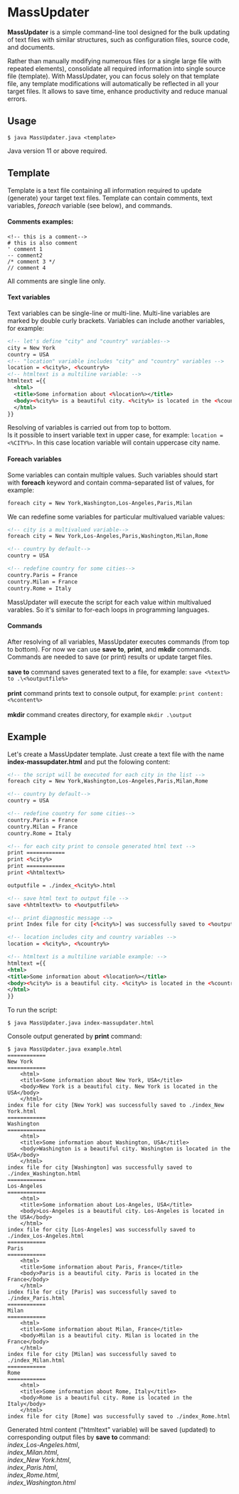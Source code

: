 # MassUpdater

<p><b>MassUpdater</b> is a simple command-line tool designed for the bulk updating of text files with similar structures, such as configuration files, source code, and documents.</P> 
<p>Rather than manually modifying numerous files (or a single large file with repeated elements), consolidate all required information into single source file (template). With MassUpdater, you can focus solely on that template file, any template modifications will automatically be reflected in all your target files. It allows to save time, enhance productivity and reduce manual errors.</p>

## Usage
```console
$ java MassUpdater.java <template>
```
Java version 11 or above required.

## Template

Template is a text file containing all information required to update (generate) your target text files. Template can contain comments, text variables, <i>foreach</i> variable (see below), and commands. 

#### Comments examples: 
```
<!-- this is a comment-->
# this is also comment
' comment 1
-- comment2
/* comment 3 */
// comment 4
```
All comments are single line only.

#### Text variables
Text variables can be single-line or multi-line. Multi-line variables are marked by double curly brackets. Variables can include another variables, for example: 

```xml
<!-- let's define "city" and "country" variables-->
city = New York
country = USA
<!-- "location" variable includes "city" and "country" variables -->
location = <%city%>, <%country%>
<!-- htmltext is a multiline variable: -->
htmltext ={{
  <html>
  <title>Some information about <%location%></title>
  <body><%city%> is a beautiful city. <%city%> is located in the <%country%></body>
  </html>
}}
```
Resolving of variables is carried out from top to bottom.<br>
Is it possible to insert variable text in upper case, for example:
``` location = <%CITY%> ```. In this case location variable will contain uppercase city name.


#### Foreach variables

Some variables can contain multiple values. Such variables should start with <b>foreach</b> keyword and contain comma-separated list of values, for example:
```xml
foreach city = New York,Washington,Los-Angeles,Paris,Milan
```
We can redefine some variables for particular multivalued variable values:
```xml
<!-- city is a multivalued variable-->
foreach city = New York,Los-Angeles,Paris,Washington,Milan,Rome

<!-- country by default-->
country = USA

<!-- redefine country for some cities-->
country.Paris = France
country.Milan = France
country.Rome = Italy
```
MassUpdater will execute the script for each value within multivalued varables. So it's similar to for-each loops in programming languages.

#### Commands
After resolving of all variables, MassUpdater executes commands (from top to bottom). For now we can use <b>save to</b>, <b>print</b>, and <b>mkdir</b> commands. Commands are needed to save (or print) results or update target files.<br><br>
<b>save to</b> command saves generated text to a file, for example: ```save <%text%> to .\<%outputfile%>```<br><br>
<b>print</b> command prints text to console output, for example: ```print content: <%content%>```<br><br>
<b>mkdir</b> command creates directory, for example ```mkdir .\output```<br>

## Example

Let's create a MassUpdater template. Just create a text file with the name <b>index-massupdater.html</b> and put the folowing content: 
```xml
<!-- the script will be executed for each city in the list -->
foreach city = New York,Washington,Los-Angeles,Paris,Milan,Rome

<!-- country by default-->
country = USA

<!-- redefine country for some cities-->
country.Paris = France
country.Milan = France
country.Rome = Italy

<!-- for each city print to console generated html text -->
print ============
print <%city%>
print ============
print <%htmltext%>

outputfile = ./index_<%city%>.html

<!-- save html text to output file -->
save <%htmltext%> to <%outputfile%>

<!-- print diagnostic message -->
print Index file for city [<%city%>] was successfully saved to <%outputfile%>

<!-- location includes city and country variables -->
location = <%city%>, <%country%>

<!-- htmltext is a multiline variable example: -->
htmltext ={{
<html>
<title>Some information about <%location%></title>
<body><%city%> is a beautiful city. <%city%> is located in the <%country%></body>
</html>
}}
```
To run the script:
```console
$ java MassUpdater.java index-massupdater.html
```

Console output generated by <b>print</b> command:
```console
$ java MassUpdater.java example.html
============
New York
============
    <html>
    <title>Some information about New York, USA</title>
    <body>New York is a beautiful city. New York is located in the USA</body>
    </html>
index file for city [New York] was successfully saved to ./index_New York.html
============
Washington
============
    <html>
    <title>Some information about Washington, USA</title>
    <body>Washington is a beautiful city. Washington is located in the USA</body>
    </html>
index file for city [Washington] was successfully saved to ./index_Washington.html
============
Los-Angeles
============
    <html>
    <title>Some information about Los-Angeles, USA</title>
    <body>Los-Angeles is a beautiful city. Los-Angeles is located in the USA</body>
    </html>
index file for city [Los-Angeles] was successfully saved to ./index_Los-Angeles.html
============
Paris
============
    <html>
    <title>Some information about Paris, France</title>
    <body>Paris is a beautiful city. Paris is located in the France</body>
    </html>
index file for city [Paris] was successfully saved to ./index_Paris.html
============
Milan
============
    <html>
    <title>Some information about Milan, France</title>
    <body>Milan is a beautiful city. Milan is located in the France</body>
    </html>
index file for city [Milan] was successfully saved to ./index_Milan.html
============
Rome
============
    <html>
    <title>Some information about Rome, Italy</title>
    <body>Rome is a beautiful city. Rome is located in the Italy</body>
    </html>
index file for city [Rome] was successfully saved to ./index_Rome.html

```

Generated html content ("htmltext" variable) will be saved (updated) to corresponding output files by <b>save to </b>command: <br>
<i>index_Los-Angeles.html</i>,<br> 
<i>index_Milan.html</i>, <br>
<i>index_New York.html</i>, <br>
<i>index_Paris.html</i>, <br>
<i>index_Rome.html</i>, <br>
<i>index_Washington.html</i><br>
<br>




